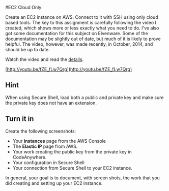 
#EC2 Cloud Only

Create an EC2 instance on AWS. Connect to it with SSH using only cloud based tools. The key to this assignment is carefully following the video I created, which shows more or less exactly what you need to do. I've also got some documentation for this subject on Elvenware. Some of the documentation may be slightly out of date, but much of it is likely to prove helpful. The video, however, was made recently, in October, 2014, and should be up to date.

Watch the video and read the [details](http://www.elvenware.com/charlie/development/cloud/SshFtpsPutty.html#ec2-cloud-only).

[http://youtu.be/fZE_fLw7Qrg](http://youtu.be/fZE_fLw7Qrg)

## Hint

When using Secure Shell, load both a public and private key and make sure the private key does not have an extension.

## Turn it in

Create the following screenshots:

 - Your **instances** page from the AWS Console
 - The **Elastic IP** page from AWS.   
 - Your work creating the public key from the private key in CodeAnywhere.
 - Your configuration in Secure Shell
 - Your connection from Secure Shell to your EC2 instance.

In general, your goal is to document, with screen shots, the work that you did creating and setting up your EC2 instance.
